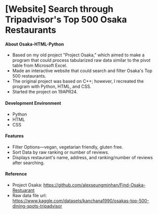 # [Website] Search through Tripadvisor's Top 500 Osaka Restaurants

#### About Osaka-HTML-Python

+ Based on my old project "Project Osaka," which aimed to make a program that could process tabularized raw data similar to the pivot table from Microsoft Excel.
+ Made an interactive website that could search and filter Osaka's Top 500 restaurants.
+ The original project was based on C++; however, I recreated the program with Python, HTML, and CSS. 
+ Started the project on 19APR24.

#### Development Environment

+ Python
+ HTML
+ CSS

#### Features

+ Filter Options—vegan, vegetarian friendly, gluten free.
+ Sort Data by raw ranking or number of reviews.
+ Displays restaurant's name, address, and ranking/number of reviews after searching.

#### Reference

+ Project Osaka: https://github.com/alexseungminhan/Find-Osaka-Restuarant
+ Raw data file url: https://www.kaggle.com/datasets/kanchana1990/osakas-top-500-dining-spots-tripadvisor
